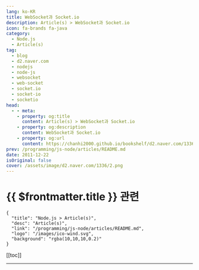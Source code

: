 ```yaml
---
lang: ko-KR
title: WebSocket과 Socket.io
description: Article(s) > WebSocket과 Socket.io
icon: fa-brands fa-java
category: 
  - Node.js
  - Article(s)
tag: 
  - blog
  - d2.naver.com
  - nodejs
  - node-js
  - websocket
  - web-socket
  - socket.io
  - socket-io
  - socketio
head:  
  - - meta:
    - property: og:title
      content: Article(s) > WebSocket과 Socket.io
    - property: og:description
      content: WebSocket과 Socket.io
    - property: og:url
      content: https://chanhi2000.github.io/bookshelf/d2.naver.com/1336.html
prev: /programming/js-node/articles/README.md
date: 2011-12-22
isOriginal: false
cover: /assets/image/d2.naver.com/1336/2.png
---
```


# {{ $frontmatter.title }} 관련

```component VPCard
{
  "title": "Node.js > Article(s)",
  "desc": "Article(s)",
  "link": "/programming/js-node/articles/README.md",
  "logo": "/images/ico-wind.svg",
  "background": "rgba(10,10,10,0.2)"
}
```

[[toc]]

---

<SiteInfo
  name="WebSocket과 Socket.io | NAVER D2"
  desc="WebSocket과 Socket.io"
  url="https://d2.naver.com/helloworld/1336"
  logo="/assets/image/d2.naver.com/favicon.ico"
  preview="/assets/image/d2.naver.com/1336/2.png"/>

<!-- TODO: 작성 -->
